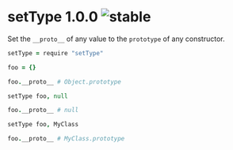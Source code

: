 
# setType 1.0.0 ![stable](https://img.shields.io/badge/stability-stable-4EBA0F.svg?style=flat)

Set the `__proto__` of any value to the `prototype` of any constructor.

```coffee
setType = require "setType"

foo = {}

foo.__proto__ # Object.prototype

setType foo, null

foo.__proto__ # null

setType foo, MyClass

foo.__proto__ # MyClass.prototype
```
